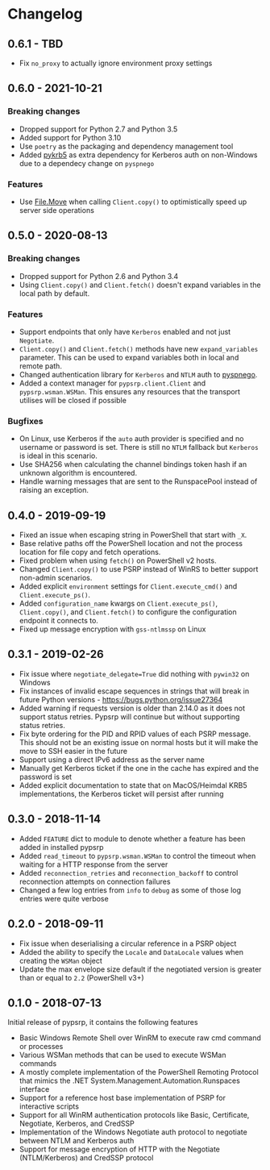 # Changelog

## 0.6.1 - TBD

* Fix `no_proxy` to actually ignore environment proxy settings


## 0.6.0 - 2021-10-21

### Breaking changes

* Dropped support for Python 2.7 and Python 3.5
* Added support for Python 3.10
* Use `poetry` as the packaging and dependency management tool
* Added [pykrb5](https://github.com/jborean93/pykrb5) as extra dependency for Kerberos auth on non-Windows due to a dependecy change on `pyspnego`

### Features

* Use [File.Move](https://docs.microsoft.com/en-us/dotnet/api/system.io.file.move?view=net-5.0) when calling `Client.copy()` to optimistically speed up server side operations


## 0.5.0 - 2020-08-13

### Breaking changes

* Dropped support for Python 2.6 and Python 3.4
* Using `Client.copy()` and `Client.fetch()` doesn't expand variables in the local path by default.

### Features

* Support endpoints that only have `Kerberos` enabled and not just `Negotiate`.
* `Client.copy()` and `Client.fetch()` methods have new `expand_variables` parameter. This can be used to expand variables both in local and remote path.
* Changed authentication library for `Kerberos` and `NTLM` auth to [pyspnego](https://github.com/jborean93/pyspnego).
* Added a context manager for `pypsrp.client.Client` and `pypsrp.wsman.WSMan`. This ensures any resources that the transport utilises will be closed if possible

### Bugfixes

* On Linux, use Kerberos if the `auto` auth provider is specified and no username or password is set. There is still no `NTLM` fallback but `Kerberos` is ideal in this scenario.
* Use SHA256 when calculating the channel bindings token hash if an unknown algorithm is encountered.
* Handle warning messages that are sent to the RunspacePool instead of raising an exception.


## 0.4.0 - 2019-09-19

* Fixed an issue when escaping string in PowerShell that start with `_X`.
* Base relative paths off the PowerShell location and not the process location for file copy and fetch operations.
* Fixed problem when using `fetch()` on PowerShell v2 hosts.
* Changed `Client.copy()` to use PSRP instead of WinRS to better support non-admin scenarios.
* Added explicit `environment` settings for `Client.execute_cmd()` and `Client.execute_ps()`.
* Added `configuration_name` kwargs on `Client.execute_ps()`, `Client.copy()`, and `Client.fetch()` to configure the configuration endpoint it connects to.
* Fixed up message encryption with `gss-ntlmssp` on Linux


## 0.3.1 - 2019-02-26

* Fix issue where `negotiate_delegate=True` did nothing with `pywin32` on Windows
* Fix instances of invalid escape sequences in strings that will break in future Python versions - https://bugs.python.org/issue27364
* Added warning if requests version is older than 2.14.0 as it does not support status retries. Pypsrp will continue but without supporting status retries.
* Fix byte ordering for the PID and RPID values of each PSRP message. This should not be an existing issue on normal hosts but it will make the move to SSH easier in the future
* Support using a direct IPv6 address as the server name
* Manually get Kerberos ticket if the one in the cache has expired and the password is set
* Added explicit documentation to state that on MacOS/Heimdal KRB5 implementations, the Kerberos ticket will persist after running


## 0.3.0 - 2018-11-14

* Added `FEATURE` dict to module to denote whether a feature has been added in installed pypsrp
* Added `read_timeout` to `pypsrp.wsman.WSMan` to control the timeout when waiting for a HTTP response from the server
* Added `reconnection_retries` and `reconnection_backoff` to control reconnection attempts on connection failures
* Changed a few log entries from `info` to `debug` as some of those log entries were quite verbose


## 0.2.0 - 2018-09-11

* Fix issue when deserialising a circular reference in a PSRP object
* Added the ability to specify the `Locale` and `DataLocale` values when creating the `WSMan` object
* Update the max envelope size default if the negotiated version is greater than or equal to `2.2` (PowerShell v3+)


## 0.1.0 - 2018-07-13

Initial release of pypsrp, it contains the following features

* Basic Windows Remote Shell over WinRM to execute raw cmd command or processes
* Various WSMan methods that can be used to execute WSMan commands
* A mostly complete implementation of the PowerShell Remoting Protocol that mimics the .NET System.Management.Automation.Runspaces interface
* Support for a reference host base implementation of PSRP for interactive scripts
* Support for all WinRM authentication protocols like Basic, Certificate, Negotiate, Kerberos, and CredSSP
* Implementation of the Windows Negotiate auth protocol to negotiate between NTLM and Kerberos auth
* Support for message encryption of HTTP with the Negotiate (NTLM/Kerberos) and CredSSP protocol
